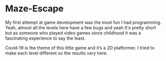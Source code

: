 # Maze-Escape

My first attempt at game development was the most fun I had programming. Yeah, almost all the levels here have a few bugs and yeah it's pretty short but as someone who played video games since childhood it was a fascinating experience to say the least.

Covid-19 is the theme of this little game and it’s a 2D platformer. I tried to make each level different so the results vary here.
